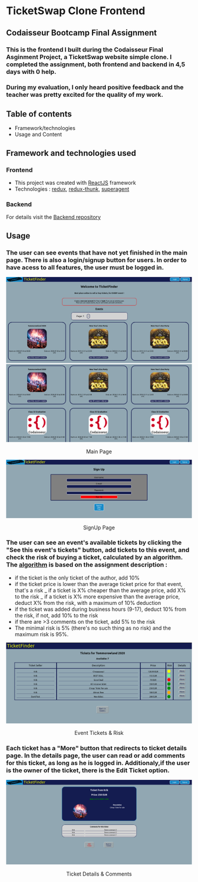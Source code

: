 # TicketSwap Clone Frontend

## Codaisseur Bootcamp Final Assignment

### This is the frontend I built during the Codaisseur Final Asginment Project, a TicketSwap website simple clone. I completed the assignment, both frontend and backend in 4,5 days with 0 help.

### During my evaluation, I only heard positive feedback and the teacher was pretty excited for the quality of my work.

## Table of contents

- Framework/technologies
- Usage and Content

## Framework and technologies used

### Frontend

- This project was created with [ReactJS](https://reactjs.org/) framework
- Technologies : [redux](https://www.npmjs.com/package/redux), [redux-thunk](https://www.npmjs.com/package/redux-thunk), [superagent](https://www.npmjs.com/package/superagent)

### Backend

For details visit the [Backend repository](https://github.com/krik-chry/w8-final-server)

## Usage

### The user can see events that have not yet finished in the main page. There is also a login/signup button for users. In order to have acess to all features, the user must be logged in.

<img src='./src/assets/ticketfinder1.png'/>
<img src='./src/assets/ticketfinder2.png'/>
<p align='center'>Main Page</p>

<img src='./src/assets/ticketfinder5.png'/>
<p align='center'>SignUp Page</p>

### The user can see an event's available tickets by clicking the "See this event's tickets" button, add tickets to this event, and check the risk of buying a ticket, calculated by an algorithm. The [algorithm](https://github.com/krik-chry/w8-final-client/blob/master/src/riskAlgorithm.js) is based on the assignment description :

- if the ticket is the only ticket of the author, add 10%
- if the ticket price is lower than the average ticket price for that event, that's a risk
  _ if a ticket is X% cheaper than the average price, add X% to the risk
  _ if a ticket is X% more expensive than the average price, deduct X% from the risk, with a maximum of 10% deduction
- if the ticket was added during business hours (9-17), deduct 10% from the risk, if not, add 10% to the risk
- if there are >3 comments on the ticket, add 5% to the risk
- The minimal risk is 5% (there's no such thing as no risk) and the maximum risk is 95%.

<img src='./src/assets/ticketfinder3.png'/>
<p align='center'>Event Tickets & Risk</p>

### Each ticket has a "More" button that redirects to ticket details page. In the details page, the user can read or add comments for this ticket, as long as he is logged in. Additionaly,if the user is the owner of the ticket, there is the Edit Ticket option.

<img src='./src/assets/ticketfinder4.png'/>
<p align='center'>Ticket Details & Comments</p>
